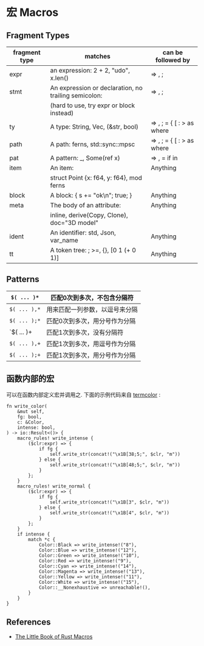 # 宏 Macros

## Fragment Types

| fragment type | matches                                              | can be followed by                   |
|---------------|------------------------------------------------------|--------------------------------------|
| expr          | an expression: 2 + 2, "udo", x.len()                 | => , ;                               |
| stmt          | An expression or declaration, no trailing semicolon: | => , ;                               |
|               | (hard to use, try expr or block instead)             |                                      |
| ty            | A type: String, Vec<u8>, (&str, bool)                | => , ; =            { [ : > as where |
| path          | A path: ferns, std::sync::mpsc                       | => , ; =            { [ : > as where |
| pat           | A pattern: _, Some(ref x)                            | => , =              if in            |
| item          | An item:                                             | Anything                             |
|               | struct Point {x: f64, y: f64}, mod ferns             |                                      |
| block         | A block: { s += "ok\n"; true; }                      | Anything                             |
| meta          | The body of an attribute:                            | Anything                             |
|               | inline, derive(Copy, Clone), doc="3D model"          |                                      |
| ident         | An identifier: std, Json, var_name                   | Anything                             |
| tt            | A token tree: ; >=, {}, [0 1 (+ 0 1)]                | Anything                             |

## Patterns

| `$( ... )*`  | 匹配0次到多次，不包含分隔符  |
|--------------|-----------------|
| `$( ... ),*` | 用来匹配一列参数，以逗号来分隔 |
| `$( ... );*` | 匹配0次到多次，用分号作为分隔 |
| `$( ... )+   | 匹配1次到多次，没有分隔符   |
| `$( ... ),+` | 匹配1次到多次，用逗号作为分隔 |
| `$( ... );+` | 匹配1次到多次，用分号作为分隔 |

## 函数内部的宏

可以在函数内部定义宏并调用之.
下面的示例代码来自 [termcolor](https://github.com/BurntSushi/termcolor/blob/master/src/lib.rs#L1571) :

```rust, ignore
fn write_color(
    &mut self,
    fg: bool,
    c: &Color,
    intense: bool,
) -> io::Result<()> {
    macro_rules! write_intense {
        ($clr:expr) => {
            if fg {
                self.write_str(concat!("\x1B[38;5;", $clr, "m"))
            } else {
                self.write_str(concat!("\x1B[48;5;", $clr, "m"))
            }
        };
    }
    macro_rules! write_normal {
        ($clr:expr) => {
            if fg {
                self.write_str(concat!("\x1B[3", $clr, "m"))
            } else {
                self.write_str(concat!("\x1B[4", $clr, "m"))
            }
        };
    }
    if intense {
        match *c {
            Color::Black => write_intense!("8"),
            Color::Blue => write_intense!("12"),
            Color::Green => write_intense!("10"),
            Color::Red => write_intense!("9"),
            Color::Cyan => write_intense!("14"),
            Color::Magenta => write_intense!("13"),
            Color::Yellow => write_intense!("11"),
            Color::White => write_intense!("15"),
            Color::__Nonexhaustive => unreachable!(),
        }
    }
}
```

## References

* [The Little Book of Rust Macros](https://danielkeep.github.io/tlborm/book/README.html)
